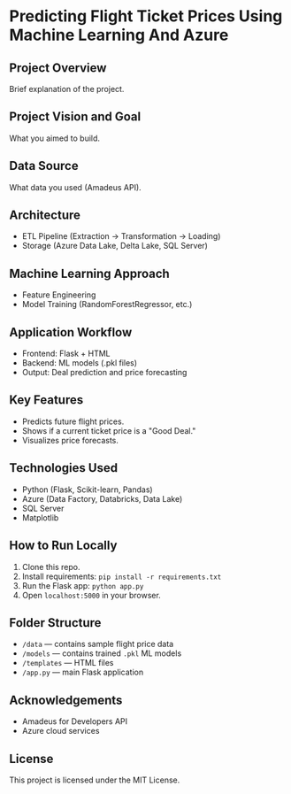 
# Predicting Flight Ticket Prices Using Machine Learning And Azure

## Project Overview
Brief explanation of the project.

## Project Vision and Goal
What you aimed to build.

## Data Source
What data you used (Amadeus API).

## Architecture
- ETL Pipeline (Extraction → Transformation → Loading)
- Storage (Azure Data Lake, Delta Lake, SQL Server)

## Machine Learning Approach
- Feature Engineering
- Model Training (RandomForestRegressor, etc.)

## Application Workflow
- Frontend: Flask + HTML
- Backend: ML models (.pkl files)
- Output: Deal prediction and price forecasting

## Key Features
- Predicts future flight prices.
- Shows if a current ticket price is a "Good Deal."
- Visualizes price forecasts.

## Technologies Used
- Python (Flask, Scikit-learn, Pandas)
- Azure (Data Factory, Databricks, Data Lake)
- SQL Server
- Matplotlib

## How to Run Locally
1. Clone this repo.
2. Install requirements: `pip install -r requirements.txt`
3. Run the Flask app: `python app.py`
4. Open `localhost:5000` in your browser.

## Folder Structure
- `/data` — contains sample flight price data
- `/models` — contains trained `.pkl` ML models
- `/templates` — HTML files
- `/app.py` — main Flask application


## Acknowledgements
- Amadeus for Developers API
- Azure cloud services

## License
This project is licensed under the MIT License.
